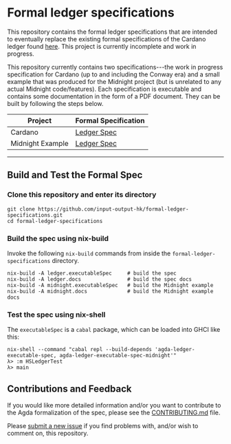# Formal ledger specifications

This repository contains the formal ledger specifications that are intended to eventually replace the existing formal specifications of the Cardano ledger found [here](https://github.com/input-output-hk/cardano-ledger). This project is currently incomplete and work in progress.

This repository currently contains two specifications---the work in progress specification for Cardano (up to and including the Conway era) and a small example that was produced for the Midnight project (but is unrelated to any actual Midnight code/features). Each specification is executable and contains some documentation in the form of a PDF document. They can be built by following the steps below.

Project | Formal Specification
--------|----------------------|
Cardano | [Ledger Spec](https://input-output-hk.github.io/formal-ledger-specifications/pdfs/cardano-ledger.pdf) |
Midnight Example | [Ledger Spec](https://input-output-hk.github.io/formal-ledger-specifications/pdfs/midnight-example.pdf) |

--------------------

## Build and Test the Formal Spec

### Clone this repository and enter its directory

```
git clone https://github.com/input-output-hk/formal-ledger-specifications.git
cd formal-ledger-specifications
```


### Build the spec using nix-build

Invoke the following `nix-build` commands from inside the `formal-ledger-specifications` directory.

```
nix-build -A ledger.executableSpec     # build the spec
nix-build -A ledger.docs               # build the spec docs
nix-build -A midnight.executableSpec   # build the Midnight example
nix-build -A midnight.docs             # build the Midnight example docs
```

### Test the spec using nix-shell

The `executableSpec` is a `cabal` package, which can be loaded into GHCI like this:

```
nix-shell --command "cabal repl --build-depends 'agda-ledger-executable-spec, agda-ledger-executable-spec-midnight'"
λ> :m HSLedgerTest
λ> main
```

## Contributions and Feedback

If you would like more detailed information and/or you want to contribute to the Agda formalization of the spec, please see the [CONTRIBUTING.md](CONTRIBUTING.md) file.

Please [submit a new issue][] if you find problems with, and/or wish to comment on, this repository.

[submit a new issue]: https://github.com/input-output-hk/formal-ledger-specifications/issues/new/choose
